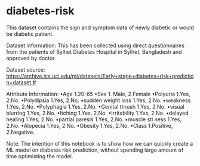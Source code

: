 # diabetes-risk
This dataset contains the sign and symptom data of newly diabetic or would be diabetic patient.

Dataset information: This has been collected using direct questionnaires from the patients of Sylhet Diabetes Hospital in Sylhet, Bangladesh and approved by doctor.

Dataset source: https://archive.ics.uci.edu/ml/datasets/Early+stage+diabetes+risk+prediction+dataset.#

Attribute Information:
•Age 1.20-65
•Sex 1. Male, 2.Female
•Polyuria 1.Yes, 2.No.
•Polydipsia 1.Yes, 2.No.
•sudden weight loss 1.Yes, 2.No.
•weakness 1.Yes, 2.No.
•Polyphagia 1.Yes, 2.No.
•Genital thrush 1.Yes, 2.No.
•visual blurring 1.Yes, 2.No.
•Itching 1.Yes, 2.No.
•Irritability 1.Yes, 2.No.
•delayed healing 1.Yes, 2.No.
•partial paresis 1.Yes, 2.No.
•muscle sti ness 1.Yes, 2.No.
•Alopecia 1.Yes, 2.No.
•Obesity 1.Yes, 2.No.
•Class 1.Positive, 2.Negative.

Note: The intention of this notebook is to show how we can quickly create a ML model on diabetes risk prediction, without spending large amount of time optimisting the model.
